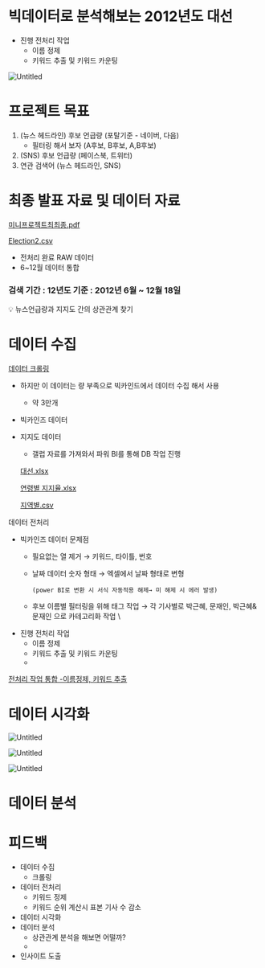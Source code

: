 # 빅데이터로 분석해보는 2012년도 대선

- 진행 전처리 작업
    - 이름 정제
    - 키워드 추출 및 키워드 카운팅

![Untitled](%E1%84%87%E1%85%B5%E1%86%A8%E1%84%83%E1%85%A6%E1%84%8B%E1%85%B5%E1%84%90%E1%85%A5%E1%84%85%E1%85%A9%20%E1%84%87%E1%85%AE%E1%86%AB%E1%84%89%E1%85%A5%E1%86%A8%E1%84%92%E1%85%A2%E1%84%87%E1%85%A9%E1%84%82%E1%85%B3%E1%86%AB%202012%E1%84%82%E1%85%A7%E1%86%AB%E1%84%83%E1%85%A9%20%E1%84%83%E1%85%A2%E1%84%89%E1%85%A5%E1%86%AB%20838ac21e2a2347cbac9564c45bf89925/Untitled.png)

# 프로젝트 목표

1. (뉴스 헤드라인) 후보 언급량 (포탈기준 - 네이버, 다음)
    - 필터링 해서 보자 (A후보, B후보, A,B후보)
2. (SNS) 후보 언급량 (페이스북, 트위터)
3. 연관 검색어 (뉴스 헤드라인, SNS)

# 최종 발표 자료 및 데이터 자료

[미니프로젝트최최종.pdf](%E1%84%87%E1%85%B5%E1%86%A8%E1%84%83%E1%85%A6%E1%84%8B%E1%85%B5%E1%84%90%E1%85%A5%E1%84%85%E1%85%A9%20%E1%84%87%E1%85%AE%E1%86%AB%E1%84%89%E1%85%A5%E1%86%A8%E1%84%92%E1%85%A2%E1%84%87%E1%85%A9%E1%84%82%E1%85%B3%E1%86%AB%202012%E1%84%82%E1%85%A7%E1%86%AB%E1%84%83%E1%85%A9%20%E1%84%83%E1%85%A2%E1%84%89%E1%85%A5%E1%86%AB%20838ac21e2a2347cbac9564c45bf89925/%EB%AF%B8%EB%8B%88%ED%94%84%EB%A1%9C%EC%A0%9D%ED%8A%B8%EC%B5%9C%EC%B5%9C%EC%A2%85.pdf)

[Election2.csv](%E1%84%87%E1%85%B5%E1%86%A8%E1%84%83%E1%85%A6%E1%84%8B%E1%85%B5%E1%84%90%E1%85%A5%E1%84%85%E1%85%A9%20%E1%84%87%E1%85%AE%E1%86%AB%E1%84%89%E1%85%A5%E1%86%A8%E1%84%92%E1%85%A2%E1%84%87%E1%85%A9%E1%84%82%E1%85%B3%E1%86%AB%202012%E1%84%82%E1%85%A7%E1%86%AB%E1%84%83%E1%85%A9%20%E1%84%83%E1%85%A2%E1%84%89%E1%85%A5%E1%86%AB%20838ac21e2a2347cbac9564c45bf89925/Election2.csv)

- 전처리 완료 RAW 데이터
- 6~12월 데이터 통합

### 검색 기간 : 12년도 기준 : 2012년 6월 ~ 12월 18일

<aside>
💡 뉴스언급량과 지지도 간의 상관관계 찾기

</aside>

# 데이터 수집

[데이터 크롤링 ](https://www.notion.so/04ca33a65f064e9da81840243d52d9b2)

- 하지만 이 데이터는 량 부족으로 빅카인드에서 데이터 수집 해서 사용
    - 약 3만개
- 빅카인즈 데이터
- 지지도 데이터
    - 갤럽 자료를 가져와서 파워 BI를 통해 DB 작업 진행
    
    [대선.xlsx](%E1%84%87%E1%85%B5%E1%86%A8%E1%84%83%E1%85%A6%E1%84%8B%E1%85%B5%E1%84%90%E1%85%A5%E1%84%85%E1%85%A9%20%E1%84%87%E1%85%AE%E1%86%AB%E1%84%89%E1%85%A5%E1%86%A8%E1%84%92%E1%85%A2%E1%84%87%E1%85%A9%E1%84%82%E1%85%B3%E1%86%AB%202012%E1%84%82%E1%85%A7%E1%86%AB%E1%84%83%E1%85%A9%20%E1%84%83%E1%85%A2%E1%84%89%E1%85%A5%E1%86%AB%20838ac21e2a2347cbac9564c45bf89925/%EB%8C%80%EC%84%A0.xlsx)
    
    [연령별 지지율.xlsx](%E1%84%87%E1%85%B5%E1%86%A8%E1%84%83%E1%85%A6%E1%84%8B%E1%85%B5%E1%84%90%E1%85%A5%E1%84%85%E1%85%A9%20%E1%84%87%E1%85%AE%E1%86%AB%E1%84%89%E1%85%A5%E1%86%A8%E1%84%92%E1%85%A2%E1%84%87%E1%85%A9%E1%84%82%E1%85%B3%E1%86%AB%202012%E1%84%82%E1%85%A7%E1%86%AB%E1%84%83%E1%85%A9%20%E1%84%83%E1%85%A2%E1%84%89%E1%85%A5%E1%86%AB%20838ac21e2a2347cbac9564c45bf89925/%EC%97%B0%EB%A0%B9%EB%B3%84_%EC%A7%80%EC%A7%80%EC%9C%A8.xlsx)
    
    [지역별.csv](%E1%84%87%E1%85%B5%E1%86%A8%E1%84%83%E1%85%A6%E1%84%8B%E1%85%B5%E1%84%90%E1%85%A5%E1%84%85%E1%85%A9%20%E1%84%87%E1%85%AE%E1%86%AB%E1%84%89%E1%85%A5%E1%86%A8%E1%84%92%E1%85%A2%E1%84%87%E1%85%A9%E1%84%82%E1%85%B3%E1%86%AB%202012%E1%84%82%E1%85%A7%E1%86%AB%E1%84%83%E1%85%A9%20%E1%84%83%E1%85%A2%E1%84%89%E1%85%A5%E1%86%AB%20838ac21e2a2347cbac9564c45bf89925/%EC%A7%80%EC%97%AD%EB%B3%84.csv)
    

데이터 전처리 

- 빅카인즈 데이터 문제점
    - 필요없는 열 제거 → 키워드, 타이틀, 번호
    - 날짜 데이터 숫자 형태 → 엑셀에서 날짜 형태로 변형
    
          (power BI로 변환 시 서식 자동적용 해제→ 미 해제 시 에러 발생) 
    
    - 후보 이름별 필터링을 위해 태그 작업 → 각 기사별로 박근혜, 문재인, 박근혜&문재인 으로 카테고리화 작업 \
- 진행 전처리 작업
    - 이름 정제
    - 키워드 추출 및 키워드 카운팅
    - 

[전처리 작업 통합 -이름정제, 키워드 추출 ](https://www.notion.so/9df009ca1c54459187b219535f8a623a)

# 데이터 시각화

![Untitled](%E1%84%87%E1%85%B5%E1%86%A8%E1%84%83%E1%85%A6%E1%84%8B%E1%85%B5%E1%84%90%E1%85%A5%E1%84%85%E1%85%A9%20%E1%84%87%E1%85%AE%E1%86%AB%E1%84%89%E1%85%A5%E1%86%A8%E1%84%92%E1%85%A2%E1%84%87%E1%85%A9%E1%84%82%E1%85%B3%E1%86%AB%202012%E1%84%82%E1%85%A7%E1%86%AB%E1%84%83%E1%85%A9%20%E1%84%83%E1%85%A2%E1%84%89%E1%85%A5%E1%86%AB%20838ac21e2a2347cbac9564c45bf89925/Untitled%201.png)

![Untitled](%E1%84%87%E1%85%B5%E1%86%A8%E1%84%83%E1%85%A6%E1%84%8B%E1%85%B5%E1%84%90%E1%85%A5%E1%84%85%E1%85%A9%20%E1%84%87%E1%85%AE%E1%86%AB%E1%84%89%E1%85%A5%E1%86%A8%E1%84%92%E1%85%A2%E1%84%87%E1%85%A9%E1%84%82%E1%85%B3%E1%86%AB%202012%E1%84%82%E1%85%A7%E1%86%AB%E1%84%83%E1%85%A9%20%E1%84%83%E1%85%A2%E1%84%89%E1%85%A5%E1%86%AB%20838ac21e2a2347cbac9564c45bf89925/Untitled%202.png)

![Untitled](%E1%84%87%E1%85%B5%E1%86%A8%E1%84%83%E1%85%A6%E1%84%8B%E1%85%B5%E1%84%90%E1%85%A5%E1%84%85%E1%85%A9%20%E1%84%87%E1%85%AE%E1%86%AB%E1%84%89%E1%85%A5%E1%86%A8%E1%84%92%E1%85%A2%E1%84%87%E1%85%A9%E1%84%82%E1%85%B3%E1%86%AB%202012%E1%84%82%E1%85%A7%E1%86%AB%E1%84%83%E1%85%A9%20%E1%84%83%E1%85%A2%E1%84%89%E1%85%A5%E1%86%AB%20838ac21e2a2347cbac9564c45bf89925/Untitled%203.png)

# 데이터 분석

# 피드백

- 데이터 수집
    - 크롤링
- 데이터 전처리
    - 키워드 정제
    - 키워드 순위 계산시 표본 기사 수 감소
- 데이터 시각화
- 데이터 분석
    - 상관관계 분석을 해보면 어떨까?
    - 
- 인사이트 도출